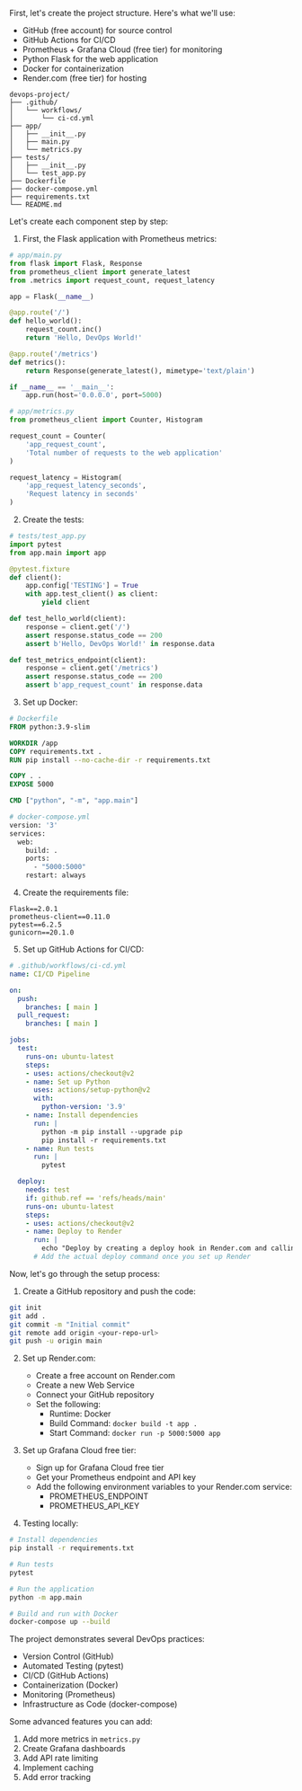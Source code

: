 First, let's create the project structure. Here's what we'll use:
- GitHub (free account) for source control
- GitHub Actions for CI/CD
- Prometheus + Grafana Cloud (free tier) for monitoring
- Python Flask for the web application
- Docker for containerization
- Render.com (free tier) for hosting

```text
devops-project/
├── .github/
│   └── workflows/
│       └── ci-cd.yml
├── app/
│   ├── __init__.py
│   ├── main.py
│   └── metrics.py
├── tests/
│   ├── __init__.py
│   └── test_app.py
├── Dockerfile
├── docker-compose.yml
├── requirements.txt
└── README.md

```

Let's create each component step by step:

1. First, the Flask application with Prometheus metrics:

```python
# app/main.py
from flask import Flask, Response
from prometheus_client import generate_latest
from .metrics import request_count, request_latency

app = Flask(__name__)

@app.route('/')
def hello_world():
    request_count.inc()
    return 'Hello, DevOps World!'

@app.route('/metrics')
def metrics():
    return Response(generate_latest(), mimetype='text/plain')

if __name__ == '__main__':
    app.run(host='0.0.0.0', port=5000)

# app/metrics.py
from prometheus_client import Counter, Histogram

request_count = Counter(
    'app_request_count',
    'Total number of requests to the web application'
)

request_latency = Histogram(
    'app_request_latency_seconds',
    'Request latency in seconds'
)

```

2. Create the tests:

```python
# tests/test_app.py
import pytest
from app.main import app

@pytest.fixture
def client():
    app.config['TESTING'] = True
    with app.test_client() as client:
        yield client

def test_hello_world(client):
    response = client.get('/')
    assert response.status_code == 200
    assert b'Hello, DevOps World!' in response.data

def test_metrics_endpoint(client):
    response = client.get('/metrics')
    assert response.status_code == 200
    assert b'app_request_count' in response.data

```

3. Set up Docker:

```dockerfile
# Dockerfile
FROM python:3.9-slim

WORKDIR /app
COPY requirements.txt .
RUN pip install --no-cache-dir -r requirements.txt

COPY . .
EXPOSE 5000

CMD ["python", "-m", "app.main"]

# docker-compose.yml
version: '3'
services:
  web:
    build: .
    ports:
      - "5000:5000"
    restart: always

```

4. Create the requirements file:

```text
Flask==2.0.1
prometheus-client==0.11.0
pytest==6.2.5
gunicorn==20.1.0

```

5. Set up GitHub Actions for CI/CD:

```yaml
# .github/workflows/ci-cd.yml
name: CI/CD Pipeline

on:
  push:
    branches: [ main ]
  pull_request:
    branches: [ main ]

jobs:
  test:
    runs-on: ubuntu-latest
    steps:
    - uses: actions/checkout@v2
    - name: Set up Python
      uses: actions/setup-python@v2
      with:
        python-version: '3.9'
    - name: Install dependencies
      run: |
        python -m pip install --upgrade pip
        pip install -r requirements.txt
    - name: Run tests
      run: |
        pytest

  deploy:
    needs: test
    if: github.ref == 'refs/heads/main'
    runs-on: ubuntu-latest
    steps:
    - uses: actions/checkout@v2
    - name: Deploy to Render
      run: |
        echo "Deploy by creating a deploy hook in Render.com and calling it here"
      # Add the actual deploy command once you set up Render

```

Now, let's go through the setup process:

1. Create a GitHub repository and push the code:
```bash
git init
git add .
git commit -m "Initial commit"
git remote add origin <your-repo-url>
git push -u origin main
```

2. Set up Render.com:
   - Create a free account on Render.com
   - Create a new Web Service
   - Connect your GitHub repository
   - Set the following:
     - Runtime: Docker
     - Build Command: `docker build -t app .`
     - Start Command: `docker run -p 5000:5000 app`

3. Set up Grafana Cloud free tier:
   - Sign up for Grafana Cloud free tier
   - Get your Prometheus endpoint and API key
   - Add the following environment variables to your Render.com service:
     - PROMETHEUS_ENDPOINT
     - PROMETHEUS_API_KEY

4. Testing locally:
```bash
# Install dependencies
pip install -r requirements.txt

# Run tests
pytest

# Run the application
python -m app.main

# Build and run with Docker
docker-compose up --build
```

The project demonstrates several DevOps practices:
- Version Control (GitHub)
- Automated Testing (pytest)
- CI/CD (GitHub Actions)
- Containerization (Docker)
- Monitoring (Prometheus)
- Infrastructure as Code (docker-compose)

Some advanced features you can add:
1. Add more metrics in `metrics.py`
2. Create Grafana dashboards
3. Add API rate limiting
4. Implement caching
5. Add error tracking
